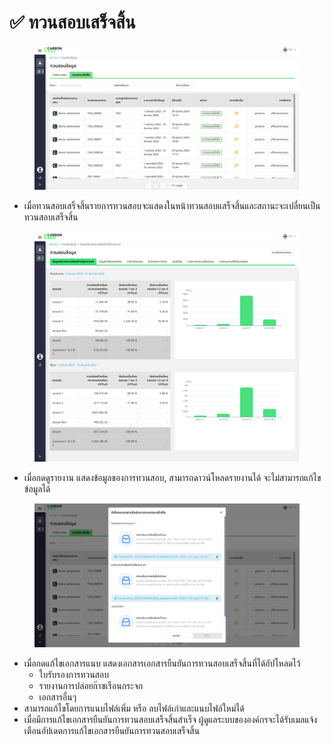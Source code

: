 # ✅ ทวนสอบเสร็จสิ้น

<figure><img src="../.gitbook/assets/image (1) (1) (1) (1) (1).png" alt=""><figcaption></figcaption></figure>

* เมื่อทวนสอบเสร็จสิ้นรายการทวนสอบจะแสดงในหน้าทวนสอบแสร็จสิ้นและสถานะจะเปลี่ยนเป็นทวนสอบเสร็จสิ้น

<figure><img src="../.gitbook/assets/image (1) (1) (1) (1) (1) (1).png" alt=""><figcaption></figcaption></figure>

* เมื่อกดดูรายงาน แสดงข้อมูลของการทวนสอบ, สามารถดาวน์โหลดรายงานได้ จะไม่สามารถแก้ไขข้อมูลได้

<figure><img src="../.gitbook/assets/image (2) (1) (1) (1) (1).png" alt=""><figcaption></figcaption></figure>

* เมื่อกดแก้ไขเอกสารแนบ แสดงเอกสารเอกสารยืนยันการทวนสอบเสร็จสิ้นที่ได้อัปโหลดไว้
  * ใบรับรองการทวนสอบ
  * รายงานการปล่อยก๊าซเรือนกระจก
  * เอกสารอื่นๆ
* สามารถแก้ไขโดยการแนบไฟล์เพิ่ม หรือ ลบไฟล์เก่าและแนบไฟล์ใหม่ได้
* เมื่อมีการแก้ไขเอกสารยืนยันการทวนสอบเสร็จสิ้นสำเร็จ ผู้ดูแลระบบขององค์กรจะได้รับเมลแจ้งเตือนอัปเดตการแก้ไขเอกสารยืนยันการทวนสอบเสร็จสิ้น
